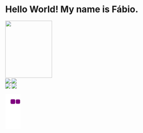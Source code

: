 <h1> Hello World! My name is Fábio. </h1>

<div>
    <img align="center" width="148" height="180" src="https://c.tenor.com/huWvpTgSDv4AAAAC/website-development-website.gif"><br>
</div>
<div>

  <a href="https://github.com/FabioBarbirato">
  <img height="170em"   align="center" src="https://github-readme-stats.vercel.app/api?username=FabioBarbirato&show_icons=true&theme=chartreuse-dark&include_all_commits=true&count_private=true"/>
  <img height="170em"  align="center" src="https://github-readme-stats.vercel.app/api/top-langs/?username=FabioBarbirato&layout=compact&langs_count=7&theme=chartreuse-dark" />

 <br>
  <a href="https://www.instagram.com/fabio.barbirato/" target="_blank"><img src="https://img.shields.io/badge/-Instagram-%23E4405F?style=for-the-badge&logo=instagram&logoColor=white" target="_blank"></a>
  <a href="https://www.linkedin.com/in/fabio-barbirato/" target="_blank"><img src="https://img.shields.io/badge/-LinkedIn-%230077B5?style=for-the-badge&logo=linkedin&logoColor=white" target="_blank"></a>

</div>

![snake gif](https://github.com/FabioBarbirato/FabioBarbirato/blob/output/github-contribution-grid-snake.gif)
